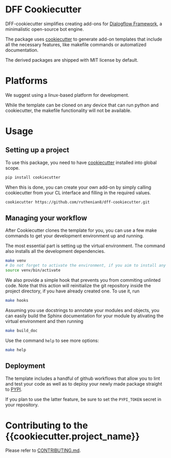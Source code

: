 
# DFF Cookiecutter

DFF-cookiecutter simplifies creating add-ons for [Dialogflow Framework](https://github.com/deepmipt/dialog_flow_engine), a minimalistic open-source bot engine.

The package uses [cookiecutter](https://github.com/cookiecutter/cookiecutter) to generate add-on templates that include all the necessary features, like makefile commands or automatized documentation. 

The derived packages are shipped with MIT license by default.

# Platforms

We suggest using a linux-based platform for development. 

While the template can be cloned on any device that can run python and cookiecutter, the makefile functionality will not be available.

# Usage

## Setting up a project

To use this package, you need to have [cookiecutter](https://github.com/cookiecutter/cookiecutter) installed into global scope.

```bash
pip install cookiecutter
```

When this is done, you can create your own add-on by simply calling cookiecutter from your CL interface and filling in the required values.

```bash
cookiecutter https://github.com/ruthenian8/dff-cookiecutter.git
```

## Managing your workflow

After Cookiecutter clones the template for you, you can use a few make commands to get your development environment up and running.

The most essential part is setting up the virtual environment. The command also installs all the development dependencies.

```bash
make venv
# Do not forget to activate the environment, if you aim to install any other dependencies.
source venv/bin/activate
```

We also provide a simple hook that prevents you from commiting unlinted code. Note that this action will reinitialize the git repository inside the project directory, if you have already created one. To use it, run

```bash
make hooks
```

Assuming you use docstrings to annotate your modules and objects, you can easily build the Sphinx documentation for your module 
by ativating the virtual environment and then running

```bash
make build_doc
```

Use the command `help` to see more options:

```bash
make help
```

## Deployment

The template includes a handful of github workflows that allow you to lint and test your code as well as to deploy your newly made package straight to [PYPI](https://pypi.org/).

If you plan to use the latter feature, be sure to set the `PYPI_TOKEN` secret in your repository.

# Contributing to the {{cookiecutter.project_name}}

Please refer to [CONTRIBUTING.md]({{cookiecutter.url}}/blob/{{cookiecutter.default_git_branch}}/CONTRIBUTING.md).